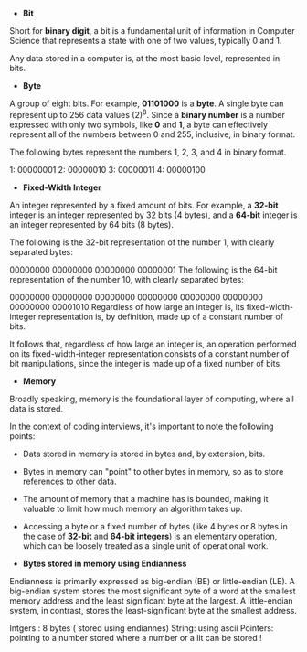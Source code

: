 - **Bit**

Short for **binary digit**, a bit is a fundamental unit of information in Computer Science that represents a state with one of two values, typically 0 and 1.

Any data stored in a computer is, at the most basic level, represented in bits.

- **Byte**

A group of eight bits. For example, **01101000** is a **byte**.
A single byte can represent up to 256 data values (2)<sup>8</sup>.
Since a **binary number** is a number expressed with only two symbols, like **0** and **1**, a byte can effectively represent all of the numbers between 0 and 255, inclusive, in binary format.

The following bytes represent the numbers 1, 2, 3, and 4 in binary format.

1: 00000001
2: 00000010
3: 00000011
4: 00000100


- **Fixed-Width Integer**

An integer represented by a fixed amount of bits. For example, a **32-bit** integer is an integer represented by 32 bits (4 bytes), and a **64-bit** integer is an integer represented by 64 bits (8 bytes).

The following is the 32-bit representation of the number 1, with clearly separated bytes:

00000000 00000000 00000000 00000001
The following is the 64-bit representation of the number 10, with clearly separated bytes:

00000000 00000000 00000000 00000000 00000000 00000000 00000000 00001010
Regardless of how large an integer is, its fixed-width-integer representation is, by definition, made up of a constant number of bits.

It follows that, regardless of how large an integer is, an operation performed on its fixed-width-integer representation consists of a constant number of bit manipulations, since the integer is made up of a fixed number of bits.

- **Memory**

Broadly speaking, memory is the foundational layer of computing, where all data is stored.

In the context of coding interviews, it's important to note the following points:

- Data stored in memory is stored in bytes and, by extension, bits.
- Bytes in memory can "point" to other bytes in memory, so as to store references to other data.
- The amount of memory that a machine has is bounded, making it valuable to limit how much memory an algorithm takes up.
- Accessing a byte or a fixed number of bytes (like 4 bytes or 8 bytes in the case of **32-bit** and **64-bit integers**) is an elementary operation, which can be loosely treated as a single unit of operational work.






- **Bytes stored in memory using Endianness**

Endianness is primarily expressed as big-endian (BE) or little-endian (LE). A big-endian system stores the most significant byte of a word at the smallest memory address and the least significant byte at the largest. A little-endian system, in contrast, stores the least-significant byte at the smallest address.





Intgers : 8 bytes ( stored using endiannes)
String: using ascii
Pointers: pointing to a number stored where a number or a lit can be stored !